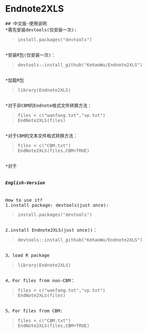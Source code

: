 # Endnote2XLS
<pre>
## 中文版-使用说明
*需先安装devtools(仅安装一次):  
<blockquote>install.packages("devtools")</blockquote>
*安装R包(仅安装一次)：
<blockquote>devtools::install_github("KehaoWu/Endnote2XLS")</blockquote>
*加载R包
<blockquote>library(Endnote2XLS)</blockquote>
*对于非CBM的Endnote格式文件转换方法：
<blockquote>files = c("wanfang.txt","vp.txt")
EndNote2XLS(files)</blockquote>
*对于CBM的文本文件格式转换方法：
<blockquote>files = c("CBM.txt")
EndNote2XLS(files,CBM=TRUE)</blockquote>
*对于

<h5>English-Version</h5>
<h8>How to use it?</h8>
1.install package: devtools(just once):  
<blockquote>install.packages("devtools")</blockquote>
2.install Endnote2XLS(just once))：
<blockquote>devtools::install_github("KehaoWu/Endnote2XLS")</blockquote>
3、load R package
<blockquote>library(Endnote2XLS)</blockquote>
4、For files from non-CBM：
<blockquote>files = c("wanfang.txt","vp.txt")
EndNote2XLS(files)</blockquote>
5、For files from CBM:
<blockquote>files = c("CBM.txt")
EndNote2XLS(files,CBM=TRUE)</blockquote>


</pre>